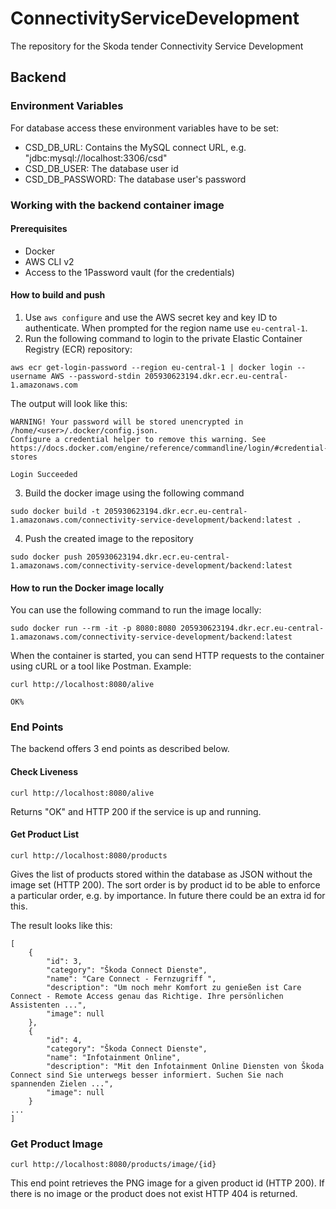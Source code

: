 # ConnectivityServiceDevelopment

The repository for the Skoda tender Connectivity Service Development

## Backend

### Environment Variables

For database access these environment variables have to be set:

- CSD_DB_URL: Contains the MySQL connect URL, e.g. "jdbc:mysql://localhost:3306/csd"
- CSD_DB_USER: The database user id
- CSD_DB_PASSWORD: The database user's password

### Working with the backend container image

#### Prerequisites

- Docker
- AWS CLI v2
- Access to the 1Password vault (for the credentials)

#### How to build and push

1. Use `aws configure` and use the AWS secret key and key ID to authenticate. When prompted for the region name use `eu-central-1`.
1. Run the following command to login to the private Elastic Container Registry (ECR) repository:

```shell
aws ecr get-login-password --region eu-central-1 | docker login --username AWS --password-stdin 205930623194.dkr.ecr.eu-central-1.amazonaws.com
```

The output will look like this:

```
WARNING! Your password will be stored unencrypted in /home/<user>/.docker/config.json.
Configure a credential helper to remove this warning. See
https://docs.docker.com/engine/reference/commandline/login/#credential-stores

Login Succeeded
```

3. Build the docker image using the following command

```shell
sudo docker build -t 205930623194.dkr.ecr.eu-central-1.amazonaws.com/connectivity-service-development/backend:latest .
```

4. Push the created image to the repository

```shell
sudo docker push 205930623194.dkr.ecr.eu-central-1.amazonaws.com/connectivity-service-development/backend:latest
```

#### How to run the Docker image locally

You can use the following command to run the image locally:

```shell
sudo docker run --rm -it -p 8080:8080 205930623194.dkr.ecr.eu-central-1.amazonaws.com/connectivity-service-development/backend:latest
```

When the container is started, you can send HTTP requests to the container using cURL or a tool like Postman. Example:

```shell
curl http://localhost:8080/alive

OK%
```

### End Points

The backend offers 3 end points as described below.

#### Check Liveness

```shell
curl http://localhost:8080/alive
```
Returns "OK" and HTTP 200 if the service is up and running.

#### Get Product List

```shell
curl http://localhost:8080/products
```
Gives the list of products stored within the database as JSON without the image set (HTTP 200).
The sort order is by product id to be able to enforce a particular order, e.g. by importance. In future there could be an extra id for this.

The result looks like this:
```shell
[
    {
        "id": 3,
        "category": "Škoda Connect Dienste",
        "name": "Care Connect - Fernzugriff ",
        "description": "Um noch mehr Komfort zu genießen ist Care Connect - Remote Access genau das Richtige. Ihre persönlichen Assistenten ...",
        "image": null
    },
    {
        "id": 4,
        "category": "Škoda Connect Dienste",
        "name": "Infotainment Online",
        "description": "Mit den Infotainment Online Diensten von Škoda Connect sind Sie unterwegs besser informiert. Suchen Sie nach spannenden Zielen ...",
        "image": null
    }
...
]
```

### Get Product Image

```shell
curl http://localhost:8080/products/image/{id}
```

This end point retrieves the PNG image for a given product id (HTTP 200). If there is no image or the product does not exist HTTP 404 is returned.
